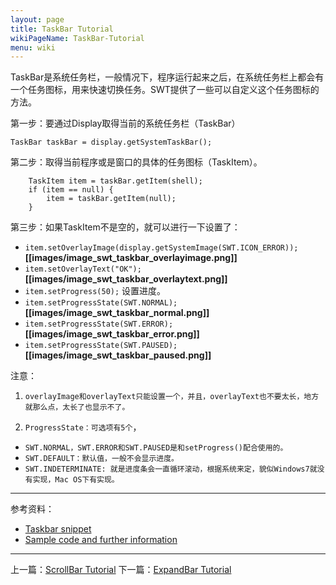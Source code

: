 ```yaml
---
layout: page
title: TaskBar Tutorial
wikiPageName: TaskBar-Tutorial
menu: wiki
---
```


TaskBar是系统任务栏，一般情况下，程序运行起来之后，在系统任务栏上都会有一个任务图标，用来快速切换任务。SWT提供了一些可以自定义这个任务图标的方法。

第一步：要通过Display取得当前的系统任务栏（TaskBar）

    TaskBar taskBar = display.getSystemTaskBar();

第二步：取得当前程序或是窗口的具体的任务图标（TaskItem）。

		TaskItem item = taskBar.getItem(shell);
		if (item == null) {
			item = taskBar.getItem(null);
		}
第三步：如果TaskItem不是空的，就可以进行一下设置了：

  * `item.setOverlayImage(display.getSystemImage(SWT.ICON_ERROR));` **[[images/image_swt_taskbar_overlayimage.png]]**
  * `item.setOverlayText("OK");` **[[images/image_swt_taskbar_overlaytext.png]]**
  * `item.setProgress(50);` 设置进度。
  * `item.setProgressState(SWT.NORMAL);` **[[images/image_swt_taskbar_normal.png]]** 
  * `item.setProgressState(SWT.ERROR);` **[[images/image_swt_taskbar_error.png]]**
  * `item.setProgressState(SWT.PAUSED);` **[[images/image_swt_taskbar_paused.png]]**

注意：

1. `overlayImage和overlayText只能设置一个，并且，overlayText也不要太长，地方就那么点，太长了也显示不了。`

2. `ProgressState：可选项有5个`，
  * `SWT.NORMAL，SWT.ERROR和SWT.PAUSED是和setProgress()配合使用的。`
  * `SWT.DEFAULT：默认值，一般不会显示进度。`
  * `SWT.INDETERMINATE: 就是进度条会一直循环滚动，根据系统来定，貌似Windows7就没有实现，Mac OS下有实现。`

***
参考资料：
  * [Taskbar snippet](http://www.eclipse.org/swt/snippets/#taskbar)
  * [Sample code and further information](http://www.eclipse.org/swt/)

***

上一篇：[ScrollBar Tutorial](https://github.com/ecsoya/eclipse.tutorial/wiki/ScrollBar-Tutorial)
下一篇：[ExpandBar Tutorial](https://github.com/ecsoya/eclipse.tutorial/wiki/ExpandBar-Tutorial)
